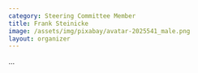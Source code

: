 ```yaml
---
category: Steering Committee Member
title: Frank Steinicke
image: /assets/img/pixabay/avatar-2025541_male.png
layout: organizer
---
```


...
